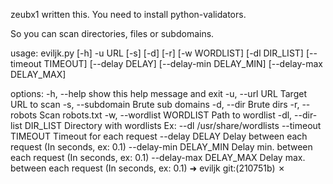 zeubx1 written this.
You need to install python-validators.

So you can scan directories, files or subdomains.


usage: eviljk.py [-h] -u URL [-s] [-d] [-r] [-w WORDLIST] [-dl DIR_LIST] [--timeout TIMEOUT] [--delay DELAY]
                 [--delay-min DELAY_MIN] [--delay-max DELAY_MAX]

options:
  -h, --help            show this help message and exit
  -u, --url URL         Target URL to scan
  -s, --subdomain       Brute sub domains
  -d, --dir             Brute dirs
  -r, --robots          Scan robots.txt
  -w, --wordlist WORDLIST
                        Path to wordlist
  -dl, --dir-list DIR_LIST
                        Directory with wordlists Ex: --dl /usr/share/wordlists
  --timeout TIMEOUT     Timeout for each request
  --delay DELAY         Delay between each request (In seconds, ex: 0.1)
  --delay-min DELAY_MIN
                        Delay min. between each request (In seconds, ex: 0.1)
  --delay-max DELAY_MAX
                        Delay max. between each request (In seconds, ex: 0.1)
➜  eviljk git:(210751b) ✗ 

